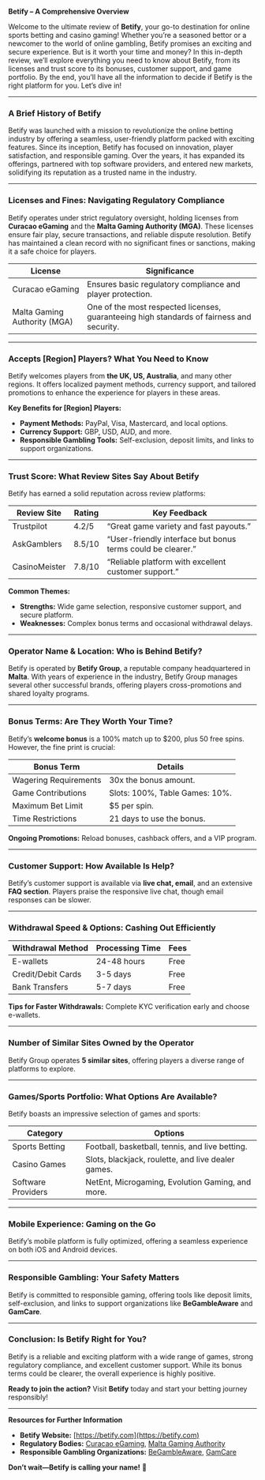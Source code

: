 **Betify – A Comprehensive Overview**  

Welcome to the ultimate review of **Betify**, your go-to destination for online sports betting and casino gaming! Whether you’re a seasoned bettor or a newcomer to the world of online gambling, Betify promises an exciting and secure experience. But is it worth your time and money? In this in-depth review, we’ll explore everything you need to know about Betify, from its licenses and trust score to its bonuses, customer support, and game portfolio. By the end, you’ll have all the information to decide if Betify is the right platform for you. Let’s dive in!  

---

### **A Brief History of Betify**  

Betify was launched with a mission to revolutionize the online betting industry by offering a seamless, user-friendly platform packed with exciting features. Since its inception, Betify has focused on innovation, player satisfaction, and responsible gaming. Over the years, it has expanded its offerings, partnered with top software providers, and entered new markets, solidifying its reputation as a trusted name in the industry.  

---

### **Licenses and Fines: Navigating Regulatory Compliance**  

Betify operates under strict regulatory oversight, holding licenses from **Curacao eGaming** and the **Malta Gaming Authority (MGA)**. These licenses ensure fair play, secure transactions, and reliable dispute resolution. Betify has maintained a clean record with no significant fines or sanctions, making it a safe choice for players.  

| **License**         | **Significance**                                                                 |
|----------------------|---------------------------------------------------------------------------------|
| Curacao eGaming      | Ensures basic regulatory compliance and player protection.                      |
| Malta Gaming Authority (MGA) | One of the most respected licenses, guaranteeing high standards of fairness and security. |

---

### **Accepts [Region] Players? What You Need to Know**  

Betify welcomes players from **the UK, US, Australia**, and many other regions. It offers localized payment methods, currency support, and tailored promotions to enhance the experience for players in these areas.  

**Key Benefits for [Region] Players:**  
- **Payment Methods:** PayPal, Visa, Mastercard, and local options.  
- **Currency Support:** GBP, USD, AUD, and more.  
- **Responsible Gambling Tools:** Self-exclusion, deposit limits, and links to support organizations.  

---

### **Trust Score: What Review Sites Say About Betify**  

Betify has earned a solid reputation across review platforms:  

| **Review Site**      | **Rating** | **Key Feedback**                                                                 |
|----------------------|------------|---------------------------------------------------------------------------------|
| Trustpilot           | 4.2/5      | “Great game variety and fast payouts.”                                          |
| AskGamblers          | 8.5/10     | “User-friendly interface but bonus terms could be clearer.”                     |
| CasinoMeister        | 7.8/10     | “Reliable platform with excellent customer support.”                            |

**Common Themes:**  
- **Strengths:** Wide game selection, responsive customer support, and secure platform.  
- **Weaknesses:** Complex bonus terms and occasional withdrawal delays.  

---

### **Operator Name & Location: Who is Behind Betify?**  

Betify is operated by **Betify Group**, a reputable company headquartered in **Malta**. With years of experience in the industry, Betify Group manages several other successful brands, offering players cross-promotions and shared loyalty programs.  

---

### **Bonus Terms: Are They Worth Your Time?**  

Betify’s **welcome bonus** is a 100% match up to $200, plus 50 free spins. However, the fine print is crucial:  

| **Bonus Term**       | **Details**                                                                 |
|----------------------|-----------------------------------------------------------------------------|
| Wagering Requirements | 30x the bonus amount.                                                      |
| Game Contributions   | Slots: 100%, Table Games: 10%.                                             |
| Maximum Bet Limit    | $5 per spin.                                                               |
| Time Restrictions    | 21 days to use the bonus.                                                  |

**Ongoing Promotions:** Reload bonuses, cashback offers, and a VIP program.  

---

### **Customer Support: How Available Is Help?**  

Betify’s customer support is available via **live chat, email**, and an extensive **FAQ section**. Players praise the responsive live chat, though email responses can be slower.  

---

### **Withdrawal Speed & Options: Cashing Out Efficiently**  

| **Withdrawal Method** | **Processing Time** | **Fees** |
|-----------------------|---------------------|----------|
| E-wallets             | 24-48 hours         | Free     |
| Credit/Debit Cards    | 3-5 days            | Free     |
| Bank Transfers        | 5-7 days            | Free     |

**Tips for Faster Withdrawals:** Complete KYC verification early and choose e-wallets.  

---

### **Number of Similar Sites Owned by the Operator**  

Betify Group operates **5 similar sites**, offering players a diverse range of platforms to explore.  

---

### **Games/Sports Portfolio: What Options Are Available?**  

Betify boasts an impressive selection of games and sports:  

| **Category**          | **Options**                                                                 |
|-----------------------|-----------------------------------------------------------------------------|
| Sports Betting        | Football, basketball, tennis, and live betting.                            |
| Casino Games          | Slots, blackjack, roulette, and live dealer games.                         |
| Software Providers    | NetEnt, Microgaming, Evolution Gaming, and more.                           |

---

### **Mobile Experience: Gaming on the Go**  

Betify’s mobile platform is fully optimized, offering a seamless experience on both iOS and Android devices.  

---

### **Responsible Gambling: Your Safety Matters**  

Betify is committed to responsible gaming, offering tools like deposit limits, self-exclusion, and links to support organizations like **BeGambleAware** and **GamCare**.  

---

### **Conclusion: Is Betify Right for You?**  

Betify is a reliable and exciting platform with a wide range of games, strong regulatory compliance, and excellent customer support. While its bonus terms could be clearer, the overall experience is highly positive.  

**Ready to join the action?** Visit **Betify** today and start your betting journey responsibly!  

---

**Resources for Further Information**  
- **Betify Website:** [https://betify.com](https://betify.com)  
- **Regulatory Bodies:** [Curacao eGaming](https://www.curacao-egaming.com), [Malta Gaming Authority](https://www.mga.org.mt)  
- **Responsible Gambling Organizations:** [BeGambleAware](https://www.begambleaware.org), [GamCare](https://www.gamcare.org.uk)  

**Don’t wait—Betify is calling your name!** 🚀